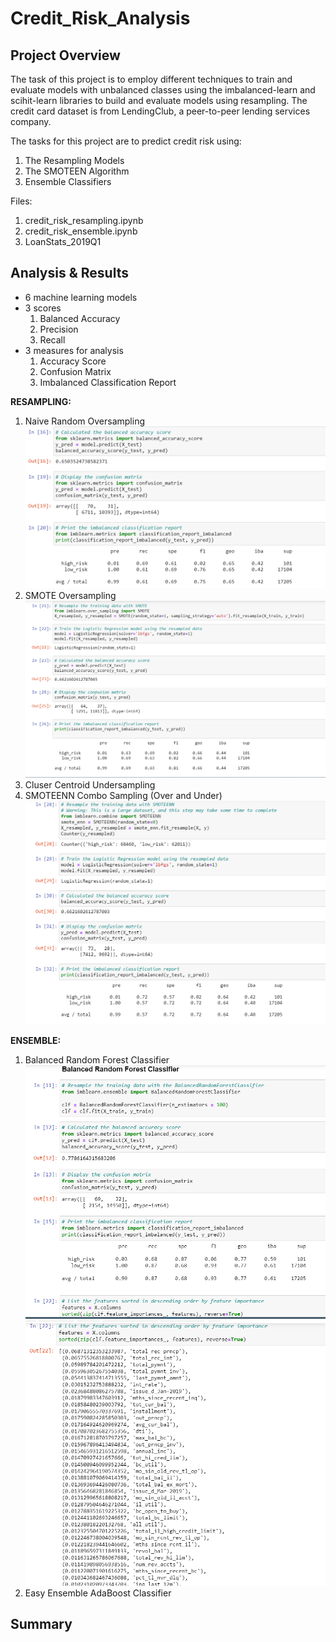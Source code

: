 # Credit_Risk_Analysis

## Project Overview

The task of this project is to employ different techniques to train and evaluate models with unbalanced classes using the imbalanced-learn and scihit-learn libraries to build and evaluate models using resampling. The credit card dataset is from LendingClub, a peer-to-peer lending services company.

The tasks for this project are to predict credit risk using:

1. The Resampling Models
2. The SMOTEEN Algorithm
3. Ensemble Classifiers

Files:

1. credit_risk_resampling.ipynb
2. credit_risk_ensemble.ipynb
3. LoanStats_2019Q1

## Analysis & Results

- 6 machine learning models
- 3 scores
  1. Balanced Accuracy
  2. Precision
  3. Recall
- 3 measures for analysis
  1. Accuracy Score
  2. Confusion Matrix
  3. Imbalanced Classification Report

**RESAMPLING:**

1. Naive Random Oversampling
![naive](Resources/naive.png)
2. SMOTE Oversampling
![SMOTE](Resources/SMOTE.png)
3. Cluser Centroid Undersampling
4. SMOTEENN Combo Sampling (Over and Under)
![SMOTEENN](Resources/SMOTEENN.png)

**ENSEMBLE:**

1. Balanced Random Forest Classifier
![random forest](Resources/random%20forest%201.png)
![random forest features](Resources/random%20forest%202.png)
2. Easy Ensemble AdaBoost Classifier

## Summary